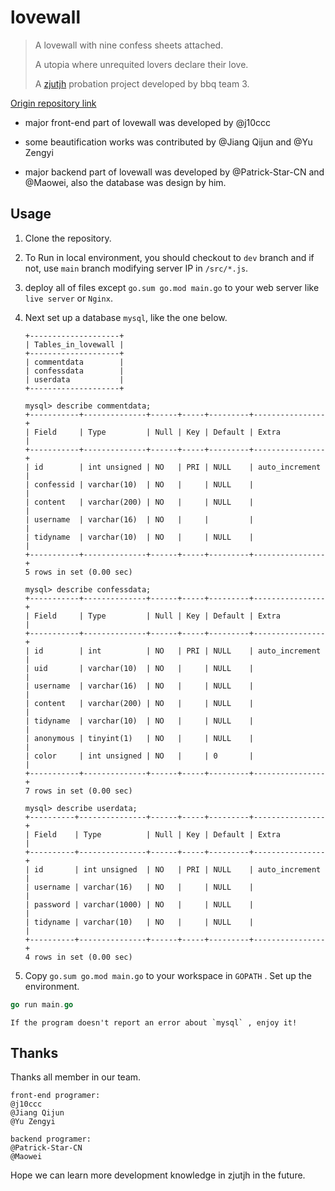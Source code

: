 # lovewall

> A lovewall with nine confess sheets attached.
>
> A utopia where unrequited lovers declare their love.
>
> A [zjutjh](https://github.com/zjutjh) probation project developed by bbq team 3.

[Origin repository link](https://git.zjutjh.com/j10c/j10c_lovewall)

- major front-end part of lovewall was developed by @j10ccc

- some beautification works was contributed by @Jiang Qijun and @Yu Zengyi

- major backend part of lovewall was developed by @Patrick-Star-CN and @Maowei, also the database was design by him.

## Usage
1. Clone the repository.

2. To Run in local environment, you should checkout to `dev` branch and if not, use `main` branch modifying server IP in `/src/*.js`.

3. deploy all of files except `go.sum go.mod main.go` to your web server like `live server` or `Nginx`.

4. Next set up a database `mysql`, like the one below.

   ```mysql
   +--------------------+
   | Tables_in_lovewall |
   +--------------------+
   | commentdata        |
   | confessdata        |
   | userdata           |
   +--------------------+
   ```

   ```mysql
   mysql> describe commentdata;
   +-----------+--------------+------+-----+---------+----------------+
   | Field     | Type         | Null | Key | Default | Extra          |
   +-----------+--------------+------+-----+---------+----------------+
   | id        | int unsigned | NO   | PRI | NULL    | auto_increment |
   | confessid | varchar(10)  | NO   |     | NULL    |                |
   | content   | varchar(200) | NO   |     | NULL    |                |
   | username  | varchar(16)  | NO   |     |         |                |
   | tidyname  | varchar(10)  | NO   |     | NULL    |                |
   +-----------+--------------+------+-----+---------+----------------+
   5 rows in set (0.00 sec)
   ```

   ```mysql
   mysql> describe confessdata;
   +-----------+--------------+------+-----+---------+----------------+
   | Field     | Type         | Null | Key | Default | Extra          |
   +-----------+--------------+------+-----+---------+----------------+
   | id        | int          | NO   | PRI | NULL    | auto_increment |
   | uid       | varchar(10)  | NO   |     | NULL    |                |
   | username  | varchar(16)  | NO   |     | NULL    |                |
   | content   | varchar(200) | NO   |     | NULL    |                |
   | tidyname  | varchar(10)  | NO   |     | NULL    |                |
   | anonymous | tinyint(1)   | NO   |     | NULL    |                |
   | color     | int unsigned | NO   |     | 0       |                |
   +-----------+--------------+------+-----+---------+----------------+
   7 rows in set (0.00 sec)
   ```

   ```mysql
   mysql> describe userdata;
   +----------+---------------+------+-----+---------+----------------+
   | Field    | Type          | Null | Key | Default | Extra          |
   +----------+---------------+------+-----+---------+----------------+
   | id       | int unsigned  | NO   | PRI | NULL    | auto_increment |
   | username | varchar(16)   | NO   |     | NULL    |                |
   | password | varchar(1000) | NO   |     | NULL    |                |
   | tidyname | varchar(10)   | NO   |     | NULL    |                |
   +----------+---------------+------+-----+---------+----------------+
   4 rows in set (0.00 sec)
   ```

5. Copy `go.sum go.mod main.go`  to your workspace in `GOPATH` . Set up the environment.

  ```go
  go run main.go
  ```

	If the program doesn't report an error about `mysql` , enjoy it!

## Thanks

Thanks all member in our team. 

```
front-end programer:
@j10ccc
@Jiang Qijun
@Yu Zengyi

backend programer:
@Patrick-Star-CN
@Maowei
```

Hope we can learn more development knowledge in zjutjh in the future.

   
